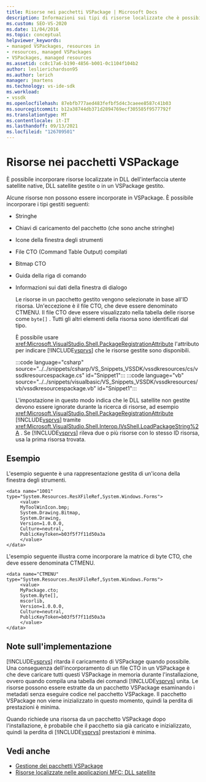 ```yaml
---
title: Risorse nei pacchetti VSPackage | Microsoft Docs
description: Informazioni sui tipi di risorse localizzate che è possibile incorporare in VSPackage. È anche possibile incorporare risorse in DLL dell'interfaccia utente satellite native o DLL satellite gestite.
ms.custom: SEO-VS-2020
ms.date: 11/04/2016
ms.topic: conceptual
helpviewer_keywords:
- managed VSPackages, resources in
- resources, managed VSPackages
- VSPackages, managed resources
ms.assetid: cc8c17a6-b190-4856-b001-0c1104f104b2
author: leslierichardson95
ms.author: lerich
manager: jmartens
ms.technology: vs-ide-sdk
ms.workload:
- vssdk
ms.openlocfilehash: 87ebfb777aed483fefbf5d4c3caeee8587c41b03
ms.sourcegitcommit: b12a38744db371d2894769ecf305585f9577792f
ms.translationtype: MT
ms.contentlocale: it-IT
ms.lasthandoff: 09/13/2021
ms.locfileid: "126709501"
---
```

# <a name="resources-in-vspackages"></a>Risorse nei pacchetti VSPackage
È possibile incorporare risorse localizzate in DLL dell'interfaccia utente satellite native, DLL satellite gestite o in un VSPackage gestito.

 Alcune risorse non possono essere incorporate in VSPackage. È possibile incorporare i tipi gestiti seguenti:

- Stringhe

- Chiavi di caricamento del pacchetto (che sono anche stringhe)

- Icone della finestra degli strumenti

- File CTO (Command Table Output) compilati

- Bitmap CTO

- Guida della riga di comando

- Informazioni sui dati della finestra di dialogo

  Le risorse in un pacchetto gestito vengono selezionate in base all'ID risorsa. Un'eccezione è il file CTO, che deve essere denominato CTMENU. Il file CTO deve essere visualizzato nella tabella delle risorse come `byte[]` . Tutti gli altri elementi della risorsa sono identificati dal tipo.

  È possibile usare <xref:Microsoft.VisualStudio.Shell.PackageRegistrationAttribute> l'attributo per indicare [!INCLUDE[vsprvs](../../code-quality/includes/vsprvs_md.md)] che le risorse gestite sono disponibili.

  :::code language="csharp" source="../../snippets/csharp/VS_Snippets_VSSDK/vssdkresources/cs/vssdkresourcespackage.cs" id="Snippet1":::
  :::code language="vb" source="../../snippets/visualbasic/VS_Snippets_VSSDK/vssdkresources/vb/vssdkresourcespackage.vb" id="Snippet1":::

  L'impostazione in questo modo indica che le DLL satellite non gestite devono essere ignorate durante la ricerca di risorse, ad esempio <xref:Microsoft.VisualStudio.Shell.PackageRegistrationAttribute> [!INCLUDE[vsprvs](../../code-quality/includes/vsprvs_md.md)] tramite <xref:Microsoft.VisualStudio.Shell.Interop.IVsShell.LoadPackageString%2A> . Se [!INCLUDE[vsprvs](../../code-quality/includes/vsprvs_md.md)] rileva due o più risorse con lo stesso ID risorsa, usa la prima risorsa trovata.

## <a name="example"></a>Esempio
 L'esempio seguente è una rappresentazione gestita di un'icona della finestra degli strumenti.

```
<data name="1001"
type="System.Resources.ResXFileRef,System.Windows.Forms">
     <value>
     MyToolWinIcon.bmp;
     System.Drawing.Bitmap,
     System.Drawing,
     Version=1.0.0.0,
     Culture=neutral,
     PublicKeyToken=b03f5f7f11d50a3a
     </value>
</data>
```

 L'esempio seguente illustra come incorporare la matrice di byte CTO, che deve essere denominata CTMENU.

```
<data name="CTMENU"
type="System.Resources.ResXFileRef,System.Windows.Forms">
     <value>
     MyPackage.cto;
     System.Byte[],
     mscorlib,
     Version=1.0.0.0,
     Culture=neutral,
     PublicKeyToken=b03f5f7f11d50a3a
     </value>
</data>
```

## <a name="implementation-notes"></a>Note sull'implementazione
 [!INCLUDE[vsprvs](../../code-quality/includes/vsprvs_md.md)] ritarda il caricamento di VSPackage quando possibile. Una conseguenza dell'incorporamento di un file CTO in un VSPackage è che deve caricare tutti questi VSPackage in memoria durante l'installazione, ovvero quando compila una tabella dei comandi [!INCLUDE[vsprvs](../../code-quality/includes/vsprvs_md.md)] unita. Le risorse possono essere estratte da un pacchetto VSPackage esaminando i metadati senza eseguire codice nel pacchetto VSPackage. Il pacchetto VSPackage non viene inizializzato in questo momento, quindi la perdita di prestazioni è minima.

 Quando richiede una risorsa da un pacchetto VSPackage dopo l'installazione, è probabile che il pacchetto sia già caricato e inizializzato, quindi la perdita di [!INCLUDE[vsprvs](../../code-quality/includes/vsprvs_md.md)] prestazioni è minima.

## <a name="see-also"></a>Vedi anche
- [Gestione dei pacchetti VSPackage](../../extensibility/managing-vspackages.md)
- [Risorse localizzate nelle applicazioni MFC: DLL satellite](/cpp/build/localized-resources-in-mfc-applications-satellite-dlls)

